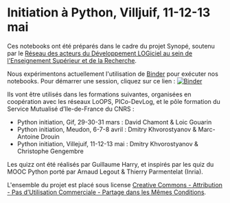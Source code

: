 # Initiation à Python, Villjuif, 11-12-13 mai

Ces notebooks ont été préparés dans le cadre du projet Synopé,
soutenu par le [Réseau des acteurs du Développement LOGiciel
au sein de l'Enseignement Supérieur et de la Recherche](http://devlog.cnrs.fr/).

Nous expérimentons actuellement l'utilisation de [Binder](http://mybinder.org/faq/)
pour exécuter nos notebooks. Pour démarrer une session, cliquez sur ce lien :
[![Binder](http://mybinder.org/badge.svg)](http://mybinder.org/repo/ReseauDevlog/PythonVillejuif)

Ils vont être utilisés dans les formations
suivantes, organisées en coopération avec les réseaux
LoOPS, PICo-DevLog, et le pôle formation
du Service Mutualisé d’Ile-de-France du CNRS :

* Python initiation, Gif, 29-30-31 mars : David Chamont & Loic Gouarin
* Python initiation, Meudon, 6-7-8 avril :  Dmitry Khvorostyanov & Marc-Antoine Drouin
* Python initiation, Villejuif, 11-12-13 mai : Dmitry Khvorostyanov & Christophe Gengembre

Les quizz ont été réalisés par Guillaume Harry, et inspirés par les quiz
du MOOC Python porté par Arnaud Legout & Thierry Parmentelat (Inria).

L'ensemble du projet est placé sous license
[Creative Commons - Attribution - Pas d’Utilisation Commerciale - Partage dans les Mêmes
 Conditions](http://creativecommons.org/licenses/by-nc-sa/4.0/).

